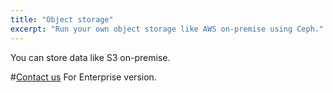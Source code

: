```yaml
---
title: "Object storage"
excerpt: "Run your own object storage like AWS on-premise using Ceph."
---
```

You can store data like S3 on-premise. 

#[Contact us](doc:contact-us)  For Enterprise version.